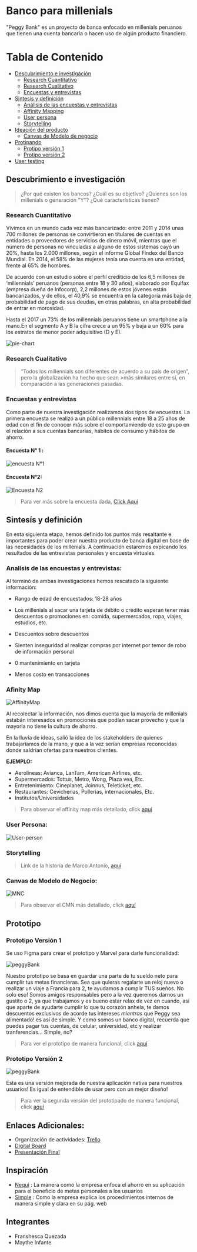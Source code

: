 # Banco para millenials
"Peggy Bank" es un proyecto de banca enfocado en millenials peruanos que tienen una cuenta bancaria o hacen uso de algún producto financiero.

# Tabla de Contenido
- [Descubrimiento e investigación](#Descubrimientoeinvestigación)
   - [Research Cuantitativo](#ResearchCuantitativo)
   - [Research Cualitativo](#ResearchCualitativo)
   - [Encuestas y entrevistas](#Encuestasyentrevistas)
- [Sintesis y definición](#Sintesísydefinición )
  - [Análisis de las encuestas y entrevistas](#)
  - [Affinity Mapping](#AfinityMap)
  - [User persona](#UserPersona)
  - [Storytelling](#Storytelling)
- [Ideación del producto](#)
  - [Canvas de Modelo de negocio](#CanvasdeModelodeNegocio)
- [Protipando](#)
  - [Protipo versión 1](#)
  - [Protipo versión 2](#)
- [User testing](#)


## Descubrimiento e investigación
>¿Por qué existen los bancos?
>¿Cuál es su objetivo?
>¿Quienes son los millenials o generación "Y"?
>¿Qué características tienen?

### Research Cuantitativo
Vivimos en un mundo cada vez más bancarizado:
entre 2011 y 2014 unas 700 millones de personas se convirtieron en titulares de cuentas en entidades o proveedores de servicios de dinero móvil, mientras que el número de personas no vinculadas a alguno de estos sistemas cayó un 20%, hasta los 2.000 millones, según el informe Global Findex del Banco Mundial. En 2014, el 58% de las mujeres tenía una cuenta en una entidad, frente al 65% de hombres.

De acuerdo con un estudio sobre el perfil crediticio de los 6,5 millones de ‘millennials’ peruanos (personas entre 18 y 30 años), elaborado por Equifax (empresa dueña de Infocorp), 2,2 millones de estos jóvenes están bancarizados, y de ellos, el 40,9% se encuentra en la categoría más baja de probabilidad de pago de sus deudas, en otras palabras, en alta probabilidad de entrar en morosidad.

Hasta el 2017 un 73% de los millennials peruanos tiene un smartphone a la mano.En el segmento A y B la cifra crece a un 95% y baja a un 60% para los estratos de menor poder adquisitivo (D y E).

![pie-chart](assets/chart.png)

### Research Cualitativo
>“Todos los millennials son diferentes de acuerdo a su país de origen”, pero la globalización ha hecho que sean >más similares entre sí, en comparación a las generaciones pasadas.

### Encuestas y entrevistas
Como parte de nuestra investigación realizamos dos tipos de encuestas. La primera encuesta se realizó a un público millennials entre 18 a 25 años de edad con el fin de conocer más sobre el comportamiendo de este grupo en el relación a sus cuentas bancarias, hábitos de consumo y hábitos de ahorro.

#### Encuesta N° 1 :
![encuesta N°1](assets/encuesta-maythe.png)

#### Encuesta N°2:
![Encuesta N2](assets/encuesta-Fran.png)

> Para ver más sobre la encuesta dada, [Click Aqui](https://docs.google.com/forms/d/1WMbbFVPTQrjaOzwvj72N88PzAmgEKu8uMIh_QwR2BFA/edit#responses)

## Sintesís y definición  
En esta siguienta etapa, hemos definido los puntos más resaltante e importantes para poder crear nuestra producto de banca digital en base de las necesidades de los millenials. A continuación estaremos expicando los resultados de las entrevistas personales y encuesta virtuales.

### Analísis de las encuestas y entrevistas:
Al terminó de ambas investigaciones hemos rescatado la siguiente información:

  - Rango de edad de encuestados: 18-28 años

  - Los millenials al sacar una tarjeta de débito o crédito esperan tener más descuentos o promociones en: comida, supermercados, ropa, viajes, estudios, etc.

  - Descuentos sobre descuentos

  - Sienten inseguridad al realizar compras por internet por temor de robo de información personal

  - 0 mantenimiento en tarjeta

  - Menos costo en transacciones

### Afinity Map

  ![AffinityMap](assets/affinityMap.png)

  Al recolectar la información, nos dimos cuenta que la mayoría de millenials estabán interesados en promociones que podían sacar provecho y que la mayoria no tiene la cultura de ahorro.

  En la lluvía de ideas, salió la idea de los stakeholders de quienes trabajaríamos de la mano, y que a la vez serían empresas reconocidas donde saldrían ofertas para nuestros clientes.

  **EJEMPLO:**

- Aerolineas: Avianca, LanTam, American Airlines, etc.
- Supermercados: Tottus, Metro, Wong, Plaza vea, Etc.
- Entretenimiento: Cineplanet, Joinnus, Teleticket, etc.
- Restaurantes: Cevicherias, Pollerias, internacionales, Etc.
- Institutos/Universidades

> Para observar el affinity map más detallado, click [aquí](https://realtimeboard.com/app/board/o9J_kzv4XjQ=/)

### User Persona:

![User-person](assets/user-persona.png)


### Storytelling

> Link de la historia de Marco Antonio, [aquí](https://1drv.ms/w/s!Ajr-tUTQOX2ugRsxhHMkWi8Mxr4C)

### Canvas de Modelo de Negocio:

 ![MNC](assets/canvas.png)

 > Para observar el CMN más detallado, click [aquí](https://realtimeboard.com/app/board/o9J_kzv4XjQ=/)

 ## Prototipo

### Prototipo Versión 1

Se uso Figma para crear el prototipo y Marvel para darle funcionalidad:

![peggyBank](assets/intro.png)

Nuestro prototipo se basa en guardar una parte de tu sueldo neto para cumplir tus metas financieras. Sea que quieras regalarte un reloj nuevo o realizar un viaje a Francia para 2, te ayudamos a cumplir TUS sueños. No solo eso! Somos amigos responsables pero a la vez queremos darnos un gustito o 2, ya que trabajamos y es bueno estar relax de vez en cuando, así que aparte de ayudarte cumplir lo que tu corazón anhela, te damos descuentos exclusivos de acorde tus intereses _mientras_ que Peggy sea alimentado! es así de simple. Y comó somos un banco digital, recuerda que puedes pagar tus cuentas, de celular, universidad, etc y realizar tranferencias... Simple, no?

> Para ver el prototipo de manera funcional, click [aquí](https://marvelapp.com/3159d77)

### Prototipo Versión 2

![peggyBank](assets/intro_2.png)

Esta es una versión mejorada de nuestra aplicación nativa para nuestros usuarios! Es igual de entendible de usar pero con un mejor diseño!

> Para ver la segunda versión del prototipado de manera funcional, click [aquí](https://marvelapp.com/3159d77)

## Enlaces Adicionales:

- Organización de actividades: [Trello](https://trello.com/b/vUKS3nc6/banco-digital-millenials-piggybank)
- [Digital Board](https://realtimeboard.com/app/dashboard/)
- [Presentación Final](https://onedrive.live.com/view.aspx?resid=AE7D39D044B5FE3A!151&ithint=file%2cpptx&app=PowerPoint&authkey=!AOiq8jHfPXEJ5Jk)

## Inspiración

- [Nequi](https://www.nequi.com.co/#1) : La manera como la empresa enfoca el ahorro en su aplicación para el beneficio de metas personales a los usuarios
- [Simple](https://www.simple.com/) : Como la empresa explica los procedimientos internos de manera simple y clara en su pág. web

## Integrantes
  - Franshesca Quezada
  - Maythe Infante
